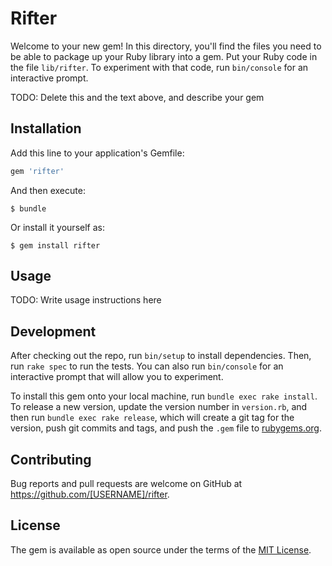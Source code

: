 # Rifter

Welcome to your new gem! In this directory, you'll find the files you need to be able to package up your Ruby library into a gem. Put your Ruby code in the file `lib/rifter`. To experiment with that code, run `bin/console` for an interactive prompt.

TODO: Delete this and the text above, and describe your gem

## Installation

Add this line to your application's Gemfile:

```ruby
gem 'rifter'
```

And then execute:

    $ bundle

Or install it yourself as:

    $ gem install rifter

## Usage

TODO: Write usage instructions here

## Development

After checking out the repo, run `bin/setup` to install dependencies. Then, run `rake spec` to run the tests. You can also run `bin/console` for an interactive prompt that will allow you to experiment.

To install this gem onto your local machine, run `bundle exec rake install`. To release a new version, update the version number in `version.rb`, and then run `bundle exec rake release`, which will create a git tag for the version, push git commits and tags, and push the `.gem` file to [rubygems.org](https://rubygems.org).

## Contributing

Bug reports and pull requests are welcome on GitHub at https://github.com/[USERNAME]/rifter.

## License

The gem is available as open source under the terms of the [MIT License](http://opensource.org/licenses/MIT).
